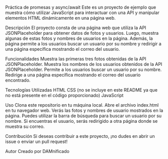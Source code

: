 Práctica de promesas y async/await
Este es un proyecto de ejemplo que muestra cómo utilizar JavaScript para interactuar con una API y manipular elementos HTML dinámicamente en una página web.

Descripción
El proyecto consta de una página web que utiliza la API JSONPlaceholder para obtener datos de fotos y usuarios. Luego, muestra algunas de estas fotos y nombres de usuarios en la página. Además, la página permite a los usuarios buscar un usuario por su nombre y redirigir a una página específica mostrando el correo del usuario.

Funcionalidades
Muestra las primeras tres fotos obtenidas de la API JSONPlaceholder.
Muestra los nombres de los usuarios obtenidos de la API JSONPlaceholder.
Permite a los usuarios buscar un usuario por su nombre.
Redirige a una página específica mostrando el correo del usuario encontrado.

Tecnologías Utilizadas
HTML
CSS (no se incluye en este README ya que no está presente en el código proporcionado)
JavaScript

Uso
Clona este repositorio en tu máquina local.
Abre el archivo index.html en tu navegador web.
Verás las fotos y nombres de usuario mostrados en la página.
Puedes utilizar la barra de búsqueda para buscar un usuario por su nombre.
Si encuentras el usuario, serás redirigido a otra página donde se muestra su correo.

Contribución
Si deseas contribuir a este proyecto, ¡no dudes en abrir un issue o enviar un pull request!

Autor
Creado por DAMnificado

